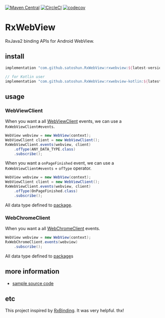 [![Maven Central](https://maven-badges.herokuapp.com/maven-central/com.github.satoshun.RxWebView/rxwebview/badge.svg)](https://maven-badges.herokuapp.com/maven-central/com.github.satoshun.RxWebView/rxwebview)
[![CircleCI](https://circleci.com/gh/satoshun/RxWebView.svg?style=svg)](https://circleci.com/gh/satoshun/RxWebView)
[![codecov](https://codecov.io/gh/satoshun/RxWebView/branch/master/graph/badge.svg)](https://codecov.io/gh/satoshun/RxWebView)

# RxWebView

RxJava2 binding APIs for Android WebView.

## install

```groovy
implementation "com.github.satoshun.RxWebView:rxwebview:${latest-version}"

// for Kotlin user
implementation "com.github.satoshun.RxWebView:rxwebview-kotlin:${latest-version}"
```

## usage

### WebViewClient

When you want a all [WebViewClient](https://developer.android.com/reference/android/webkit/WebViewClient) events, we can use a `RxWebViewClient#events`.

```java
WebView webview = new WebView(context);
WebViewClient client = new WebViewClient();
RxWebViewClient.events(webview, client)
    .ofType(ANY_DATA_TYPE.class)
    .subscribe();
```

When you want a `onPageFinished` event, we can use a `RxWebViewClient#events` + `ofType` operator.

```java
WebView webview = new WebView(context);
WebViewClient client = new WebViewClient();
RxWebViewClient.events(webview, client)
    .ofType(OnPageFinished.class)
    .subscribe();
```

All data type defined to [package](reactivex/src/main/java/com/github/satoshun/reactivex/webkit/data).


### WebChromeClient

When you want a all [WebChromeClient](https://developer.android.com/reference/android/webkit/WebChromeClient) events.

```java
WebView webview = new WebView(context);
RxWebChromeClient.events(webview)
    .subscribe();
```

All data type defined to [package](reactivex/src/main/java/com/github/satoshun/reactivex/webkit/data)s

## more information

- [sample source code](app/src/main/java/com/github/satoshun/reactivex/webkit/example)

## etc

This project inspired by [RxBinding](https://github.com/JakeWharton/RxBinding). It was very helpful. thx!
